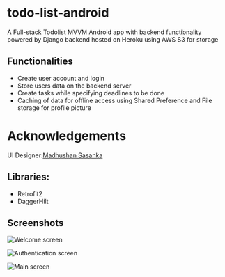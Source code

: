 # todo-list-android
A Full-stack Todolist MVVM  Android app with backend functionality powered by Django backend hosted on Heroku using AWS S3 for storage

## Functionalities
- Create user account and login
- Store users data on the backend server
- Create tasks while specifying deadlines to be done 
- Caching of data for offline access using Shared Preference and File storage for profile picture 






# Acknowledgements
UI Designer:[Madhushan Sasanka](https://www.figma.com/@madhushansasank)

## Libraries:
- Retrofit2
- DaggerHilt


## Screenshots
![Welcome screen](https://github.com/anga35/todo-list-android/blob/master/app/src/main/res/drawable-v24/screen1.jpg)

![Authentication screen](https://github.com/anga35/todo-list-android/blob/master/app/src/main/res/drawable-v24/screen2.jpg)

![Main screen](https://github.com/anga35/todo-list-android/blob/master/app/src/main/res/drawable-v24/screen3.jpg)
